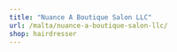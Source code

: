 ```yaml
---
title: "Nuance A Boutique Salon LLC"
url: /malta/nuance-a-boutique-salon-llc/
shop: hairdresser
---
```

